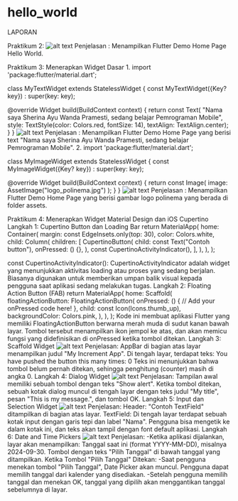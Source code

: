 # hello_world
LAPORAN

Praktikum 2:
![alt text](image1.png)
Penjelasan :
Menampilkan Flutter Demo Home Page Hello World.

Praktikum 3: Menerapkan Widget Dasar
1.
import 'package:flutter/material.dart';

class MyTextWidget extends StatelessWidget {
  const MyTextWidget({Key? key}) : super(key: key);

  @override
  Widget build(BuildContext context) {
    return const Text(
      "Nama saya Sherina Ayu Wanda Pramesti, sedang belajar Pemrograman Mobile",
      style: TextStyle(color: Colors.red, fontSize: 14),
      textAlign: TextAlign.center);
  }
}
![alt text](image2.png)
Penjelasan :
Menampilkan Flutter Demo Home Page yang berisi text "Nama saya Sherina Ayu Wanda Pramesti, sedang belajar Pemrograman Mobile".
2.
import 'package:flutter/material.dart';

class MyImageWidget extends StatelessWidget {
  const MyImageWidget({Key? key}) : super(key: key);

  @override
  Widget build(BuildContext context) {
    return const Image(
      image: AssetImage("logo_polinema.jpg")
    );
  }
}
![alt text](image3.png)
Penjelasan :
Menampilkan Flutter Demo Home Page yang berisi gambar logo polinema yang berada di folder assets.

Praktikum 4: Menerapkan Widget Material Design dan iOS Cupertino
Langkah 1: Cupertino Button dan Loading Bar
return MaterialApp(
      home: Container(
        margin: const EdgeInsets.only(top: 30),
        color: Colors.white,
        child: Column(
          children: <Widget>[
            CupertinoButton(
              child: const Text("Contoh button"),
              onPressed: () {},
            ),
            const CupertinoActivityIndicator(),
          ],
        ),
      ),
    );

const CupertinoActivityIndicator():
CupertinoActivityIndicator adalah widget yang menunjukkan aktivitas loading atau proses yang sedang berjalan. Biasanya digunakan untuk memberikan umpan balik visual kepada pengguna saat aplikasi sedang melakukan tugas.
Langkah 2: Floating Action Button (FAB)
return MaterialApp(
      home: Scaffold(
        floatingActionButton: FloatingActionButton(
          onPressed: () {
            // Add your onPressed code here!
          },
          child: const Icon(Icons.thumb_up),
          backgroundColor: Colors.pink,
        ),
      ),
    );
Kode ini membuat aplikasi Flutter yang memiliki FloatingActionButton berwarna merah muda di sudut kanan bawah layar. Tombol tersebut menampilkan ikon jempol ke atas, dan akan memicu fungsi yang didefinisikan di onPressed ketika tombol ditekan.
Langkah 3: Scaffold Widget
![alt text](image4.png)
Penjelasan:
AppBar di bagian atas layar menampilkan judul "My Increment App".
Di tengah layar, terdapat teks:
You have pushed the button this many times:
0
Teks ini menunjukkan bahwa tombol belum pernah ditekan, sehingga penghitung (counter) masih di angka 0.
Langkah 4: Dialog Widget
![alt text](image5.png)
Penjelasan:
Tampilan awal memiliki sebuah tombol dengan teks "Show alert".
Ketika tombol ditekan, sebuah kotak dialog muncul di tengah layar dengan teks judul "My title", pesan "This is my message.", dan tombol OK.
Langkah 5: Input dan Selection Widget
![alt text](image6.png)
Penjelasan:
Header: "Contoh TextField" ditampilkan di bagian atas layar.
TextField: Di tengah layar terdapat sebuah kotak input dengan garis tepi dan label "Nama". Pengguna bisa mengetik ke dalam kotak ini, dan teks akan tampil dengan font default aplikasi.
Langkah 6: Date and Time Pickers
![alt text](image7.png)
Penjelasan:
-Ketika aplikasi dijalankan, layar akan menampilkan:
Tanggal saat ini (format YYYY-MM-DD), misalnya 2024-09-30.
Tombol dengan teks "Pilih Tanggal" di bawah tanggal yang ditampilkan.
Ketika Tombol "Pilih Tanggal" Ditekan:
-Saat pengguna menekan tombol "Pilih Tanggal", Date Picker akan muncul. Pengguna dapat memilih tanggal dari kalender yang disediakan.
-Setelah pengguna memilih tanggal dan menekan OK, tanggal yang dipilih akan menggantikan tanggal sebelumnya di layar.

